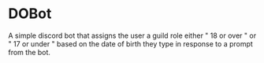 # DOBot
A simple discord bot that assigns the user a guild role
either " 18 or over " or " 17 or under "
based on the date of birth they type
in response to a prompt from the bot.
